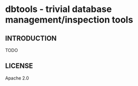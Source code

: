 dbtools - trivial database management/inspection tools
======================================================

## INTRODUCTION

TODO

## LICENSE

Apache 2.0
